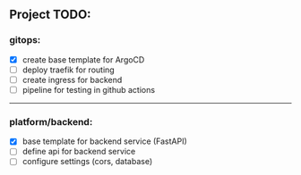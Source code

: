 ## Project TODO:


### gitops:
- [x] create base template for ArgoCD
- [ ] deploy traefik for routing
- [ ] create ingress for backend
- [ ] pipeline for testing in github actions

---
### platform/backend:
- [x] base template for backend service (FastAPI)
- [ ] define api for backend service
- [ ] configure settings (cors, database)
